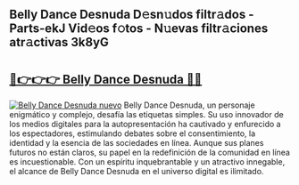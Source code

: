 ## Belly Dance Desnuda D𝚎sn𝚞dos filtr𝚊dos - Parts-ekJ Vid𝚎os f𝚘tos - N𝚞evas filtr𝚊ciones atr𝚊ctivas 3k8yG

# <h2><a href="http://mb8nqsj.tromn.icu/?c=Belly+Dance+Desnuda">🔗👉👉👉 Belly Dance Desnuda 🔗🔗</a></h2>

[![Belly Dance Desnuda nuevo](https://i.imgur.com/pEAQMta.gif)](http://mb8nqsj.tromn.icu/?c=Belly+Dance+Desnuda)
Belly Dance Desnuda, un personaje enigmático y complejo, desafía las etiquetas simples. Su uso innovador de los medios digitales para la autopresentación ha cautivado y enfurecido a los espectadores, estimulando debates sobre el consentimiento, la identidad y la esencia de las sociedades en línea. Aunque sus planes futuros no están claros, su papel en la redefinición de la comunidad en línea es incuestionable. Con un espíritu inquebrantable y un atractivo innegable, el alcance de Belly Dance Desnuda en el universo digital es ilimitado.
